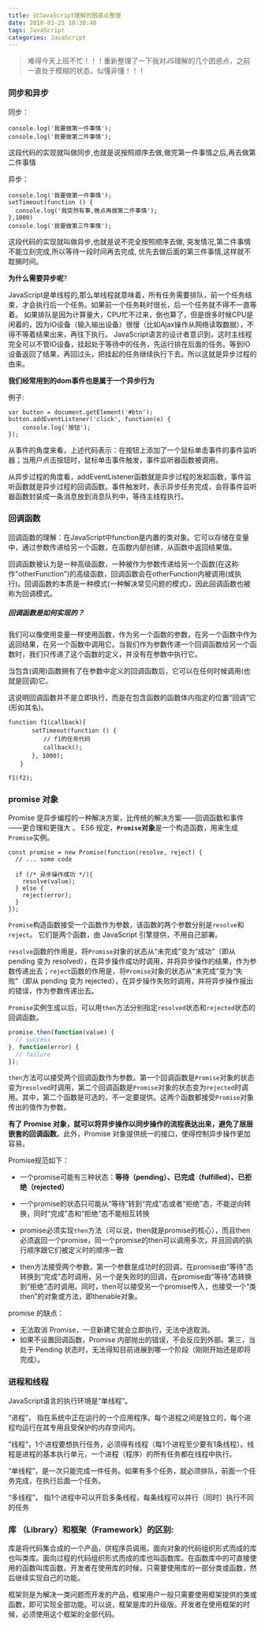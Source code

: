 ```yaml
---
title: 对JavaScript理解的困惑点整理
date: 2018-03-25 10:30:40
tags: JavaScript
categories: JavaScript
---
```




> 难得今天上班不忙！！！重新整理了一下我对JS理解的几个困惑点，之前一直处于模糊的状态，似懂非懂！！！



### 同步和异步

同步： 

```
console.log('我要做第一件事情');
console.log('我要做第二件事情');
```

这段代码的实现就叫做同步,也就是说按照顺序去做,做完第一件事情之后,再去做第二件事情

异步：

```
console.log('我要做第一件事情');
setTimeout(function () {
  console.log('我突然有事,晚点再做第二件事情');
},1000)
console.log('我要做第三件事情');
```

这段代码的实现就叫做异步,也就是说不完全按照顺序去做,
突发情况,第二件事情不能立刻完成,所以等待一段时间再去完成,
优先去做后面的第三件事情,这样就不耽搁时间。



**为什么需要异步呢**?

JavaScript是单线程的,那么单线程就意味着，所有任务需要排队，前一个任务结束，才会执行后一个任务。如果前一个任务耗时很长，后一个任务就不得不一直等着。
如果排队是因为计算量大，CPU忙不过来，倒也算了，但是很多时候CPU是闲着的，因为IO设备（输入输出设备）很慢（比如Ajax操作从网络读取数据），不得不等着结果出来，再往下执行。
JavaScript语言的设计者意识到，这时主线程完全可以不管IO设备，挂起处于等待中的任务，先运行排在后面的任务。等到IO设备返回了结果，再回过头，把挂起的任务继续执行下去。所以这就是异步过程的由来。



**我们经常用到的dom事件也是属于一个异步行为**

例子:

```
var button = document.getElement('#btn');
button.addEventListener('click', function(e) {
    console.log('按钮');
});
```

从事件的角度来看，上述代码表示：在按钮上添加了一个鼠标单击事件的事件监听器；当用户点击按钮时，鼠标单击事件触发，事件监听器函数被调用。

从异步过程的角度看，addEventListener函数就是异步过程的发起函数，事件监听函数就是异步过程的回调函数。事件触发时，表示异步任务完成，会将事件监听器函数封装成一条消息放到消息队列中，等待主线程执行。



### **回调函数**

回调函数的理解：在JavaScript中function是内置的类对象。它可以存储在变量中，通过参数传递给另一个函数，在函数内部创建，从函数中返回结果值。

回调函数被认为是一种高级函数，一种被作为参数传递给另一个函数(在这称作"otherFunction")的高级函数，回调函数会在otherFunction内被调用(或执行)。回调函数的本质是一种模式(一种解决常见问题的模式)，因此回调函数也被称为回调模式。

##### 回调函数是如何实现的？

我们可以像使用变量一样使用函数，作为另一个函数的参数，在另一个函数中作为返回结果，在另一个函数中调用它。当我们作为参数传递一个回调函数给另一个函数时，我们只传递了这个函数的定义，并没有在参数中执行它。

当包含(调用)函数拥有了在参数中定义的回调函数后，它可以在任何时候调用(也就是回调)它。

这说明回调函数并不是立即执行，而是在包含函数的函数体内指定的位置“回调”它(形如其名)。

```
function f1(callback){
　　　　setTimeout(function () {
　　　　　　// f1的任务代码
　　　　　　callback();
　　　　}, 1000);
　　}

f1(f2); 
```



### promise 对象

 Promise 是异步编程的一种解决方案，比传统的解决方案——回调函数和事件——更合理和更强大 。 ES6 规定，**`Promise`对象**是一个构造函数，用来生成`Promise`实例。 

```
const promise = new Promise(function(resolve, reject) {
  // ... some code

  if (/* 异步操作成功 */){
    resolve(value);
  } else {
    reject(error);
  }
});
```

 `Promise`构造函数接受一个函数作为参数，该函数的两个参数分别是`resolve`和`reject`。 它们是两个函数，由 JavaScript 引擎提供，不用自己部署。

`resolve`函数的作用是，将`Promise`对象的状态从“未完成”变为“成功”（即从 pending 变为 resolved），在异步操作成功时调用，并将异步操作的结果，作为参数传递出去；`reject`函数的作用是，将`Promise`对象的状态从“未完成”变为“失败”（即从 pending 变为 rejected），在异步操作失败时调用，并将异步操作报出的错误，作为参数传递出去。

`Promise`实例生成以后，可以用`then`方法分别指定`resolved`状态和`rejected`状态的回调函数。

```javascript
promise.then(function(value) {
  // success
}, function(error) {
  // failure
});
```

`then`方法可以接受两个回调函数作为参数。第一个回调函数是`Promise`对象的状态变为`resolved`时调用，第二个回调函数是`Promise`对象的状态变为`rejected`时调用。其中，第二个函数是可选的，不一定要提供。这两个函数都接受`Promise`对象传出的值作为参数。

**有了 Promise 对象，就可以将异步操作以同步操作的流程表达出来，避免了层层嵌套的回调函数**。此外，Promise 对象提供统一的接口，使得控制异步操作更加容易。

Promise规范如下：

- 一个promise可能有三种状态：**等待（pending）、已完成（fulfilled）、已拒绝（rejected）**

- 一个promise的状态只可能从“等待”转到“完成”态或者“拒绝”态，不能逆向转换，同时“完成”态和“拒绝”态不能相互转换

- promise必须实现`then`方法（可以说，then就是promise的核心），而且then必须返回一个promise，同一个promise的then可以调用多次，并且回调的执行顺序跟它们被定义时的顺序一致

- then方法接受两个参数，第一个参数是成功时的回调，在promise由“等待”态转换到“完成”态时调用，另一个是失败时的回调，在promise由“等待”态转换到“拒绝”态时调用。同时，then可以接受另一个promise传入，也接受一个“类then”的对象或方法，即thenable对象。

  

promise 的缺点：

- 无法取消 Promise，一旦新建它就会立即执行，无法中途取消。
- 如果不设置回调函数，Promise 内部抛出的错误，不会反应到外部。第三，当处于 Pending 状态时，无法得知目前进展到哪一个阶段（刚刚开始还是即将完成）。



### 进程和线程

JavaScript语言的执行环境是“单线程”。

“进程”， 指在系统中正在运行的一个应用程序。每个进程之间是独立的，每个进程均运行在其专用且受保护的内存空间内。

”线程“，1个进程要想执行任务，必须得有线程（每1个进程至少要有1条线程）。线程是进程的基本执行单元，一个进程（程序）的所有任务都在线程中执行。

“单线程”，是一次只能完成一件任务。如果有多个任务，就必须排队，前面一个任务完成，在执行后面一个任务。

“多线程”， 指1个进程中可以开启多条线程，每条线程可以并行（同时）执行不同的任务



### **库** （Library）和**框架**（Framework）的区别:

库是将代码集合成的一个产品，供程序员调用。面向对象的代码组织形式而成的库也叫类库。面向过程的代码组织形式而成的库也叫函数库。在函数库中的可直接使用的函数叫库函数。开发者在使用库的时候，只需要使用库的一部分类或函数，然后继续实现自己的功能。

框架则是为解决一类问题而开发的产品，框架用户一般只需要使用框架提供的类或函数，即可实现全部功能。可以说，框架是库的升级版。开发者在使用框架的时候，必须使用这个框架的全部代码。